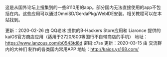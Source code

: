 这是从国外论坛上搜集到的一些8110用的app。部分国内无法直接使用的app不包括在内。这些应用可以通过OmniSD/GerdaPkg/WebIDE安装。相关教程可以在本站找到。

更新：2020-02-26 由 QQ老冰 提供的B-Hackers Store应用和 Liaronce 提供的kaiOS官方商店应用（适用于2720/800等国行不自带商店的手机）
地址：https://www.lanzous.com/b0543td8d
密码:c7ss
更新：2020-03-15 由 交流群内的大神们 制作的各类国内常用APP
地址：http://kaios.ys168.com/
